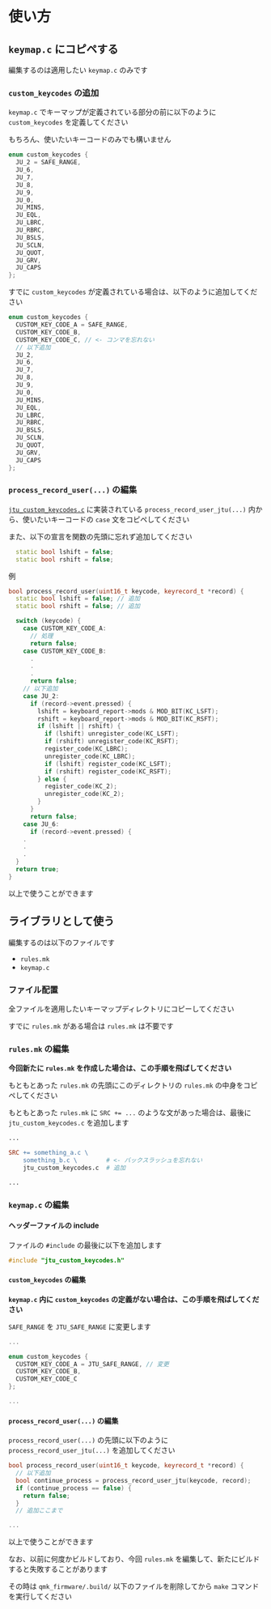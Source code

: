 # 使い方

## `keymap.c` にコピペする

編集するのは適用したい `keymap.c` のみです

### `custom_keycodes` の追加

`keymap.c` でキーマップが定義されている部分の前に以下のように `custom_keycodes` を定義してください

もちろん、使いたいキーコードのみでも構いません


```cpp
enum custom_keycodes {
  JU_2 = SAFE_RANGE,
  JU_6,
  JU_7,
  JU_8,
  JU_9,
  JU_0,
  JU_MINS,
  JU_EQL,
  JU_LBRC,
  JU_RBRC,
  JU_BSLS,
  JU_SCLN,
  JU_QUOT,
  JU_GRV,
  JU_CAPS
};
```

すでに `custom_keycodes` が定義されている場合は、以下のように追加してください

```cpp
enum custom_keycodes {
  CUSTOM_KEY_CODE_A = SAFE_RANGE,
  CUSTOM_KEY_CODE_B,
  CUSTOM_KEY_CODE_C, // <- コンマを忘れない
  // 以下追加
  JU_2,
  JU_6,
  JU_7,
  JU_8,
  JU_9,
  JU_0,
  JU_MINS,
  JU_EQL,
  JU_LBRC,
  JU_RBRC,
  JU_BSLS,
  JU_SCLN,
  JU_QUOT,
  JU_GRV,
  JU_CAPS
};
```

### `process_record_user(...)` の編集

[`jtu_custom_keycodes.c`](jtu_custom_keycodes.c) に実装されている `process_record_user_jtu(...)` 内から、使いたいキーコードの `case` 文をコピペしてください

また、以下の宣言を関数の先頭に忘れず追加してください

```cpp
  static bool lshift = false;
  static bool rshift = false;
```

例

```cpp
bool process_record_user(uint16_t keycode, keyrecord_t *record) {
  static bool lshift = false; // 追加
  static bool rshift = false; // 追加

  switch (keycode) {
    case CUSTOM_KEY_CODE_A:
      // 処理
      return false;
    case CUSTOM_KEY_CODE_B:
      .
      .
      .
      return false;
    // 以下追加
    case JU_2:
      if (record->event.pressed) {
        lshift = keyboard_report->mods & MOD_BIT(KC_LSFT);
        rshift = keyboard_report->mods & MOD_BIT(KC_RSFT);
        if (lshift || rshift) {
          if (lshift) unregister_code(KC_LSFT);
          if (rshift) unregister_code(KC_RSFT);
          register_code(KC_LBRC);
          unregister_code(KC_LBRC);
          if (lshift) register_code(KC_LSFT);
          if (rshift) register_code(KC_RSFT);
        } else {
          register_code(KC_2);
          unregister_code(KC_2);
        }
      }
      return false;
    case JU_6:
      if (record->event.pressed) {
    .
    .
    .
  }
  return true;
}
```

以上で使うことができます

## ライブラリとして使う

編集するのは以下のファイルです

* `rules.mk`
* `keymap.c`

### ファイル配置

全ファイルを適用したいキーマップディレクトリにコピーしてください

すでに `rules.mk` がある場合は `rules.mk` は不要です

### `rules.mk` の編集

**今回新たに `rules.mk` を作成した場合は、この手順を飛ばしてください**

もともとあった `rules.mk` の先頭にこのディレクトリの `rules.mk` の中身をコピペしてください

もともとあった `rules.mk` に `SRC += ...` のような文があった場合は、最後に `jtu_custom_keycodes.c` を追加します

```mk
...

SRC += something_a.c \
    something_b.c \        # <- バックスラッシュを忘れない
    jtu_custom_keycodes.c  # 追加

...
```

### `keymap.c` の編集

#### ヘッダーファイルの include

ファイルの `#include` の最後に以下を追加します

```cpp
#include "jtu_custom_keycodes.h"
```

#### `custom_keycodes` の編集

**`keymap.c` 内に `custom_keycodes` の定義がない場合は、この手順を飛ばしてください**

`SAFE_RANGE` を `JTU_SAFE_RANGE` に変更します

```cpp
...

enum custom_keycodes {
  CUSTOM_KEY_CODE_A = JTU_SAFE_RANGE, // 変更
  CUSTOM_KEY_CODE_B,
  CUSTOM_KEY_CODE_C
};

...
```

#### `process_record_user(...)` の編集

`process_record_user(...)` の先頭に以下のように `process_record_user_jtu(...)` を追加してください

```cpp
bool process_record_user(uint16_t keycode, keyrecord_t *record) {
  // 以下追加
  bool continue_process = process_record_user_jtu(keycode, record);
  if (continue_process == false) {
    return false;
  }
  // 追加ここまで

...
```

以上で使うことができます

なお、以前に何度かビルドしており、今回 `rules.mk` を編集して、新たにビルドすると失敗することがあります

その時は `qmk_firmware/.build/` 以下のファイルを削除してから `make` コマンドを実行してください
